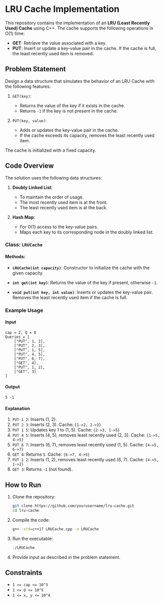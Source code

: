# LRU Cache Implementation

This repository contains the implementation of an **LRU (Least Recently Used) Cache** using C++. The cache supports the following operations in O(1) time:

- **GET**: Retrieve the value associated with a key.
- **PUT**: Insert or update a key-value pair in the cache. If the cache is full, the least recently used item is removed.

## Problem Statement
Design a data structure that simulates the behavior of an LRU Cache with the following features:

1. `GET(key)`:
   - Returns the value of the key if it exists in the cache.
   - Returns `-1` if the key is not present in the cache.

2. `PUT(key, value)`:
   - Adds or updates the key-value pair in the cache.
   - If the cache exceeds its capacity, removes the least recently used item.

The cache is initialized with a fixed capacity.

## Code Overview
The solution uses the following data structures:

1. **Doubly Linked List**:
   - To maintain the order of usage.
   - The most recently used item is at the front.
   - The least recently used item is at the back.

2. **Hash Map**:
   - For O(1) access to the key-value pairs.
   - Maps each key to its corresponding node in the doubly linked list.

### Class: `LRUCache`

#### Methods:

- **`LRUCache(int capacity)`**:
  Constructor to initialize the cache with the given capacity.

- **`int get(int key)`**:
  Returns the value of the key if present, otherwise `-1`.

- **`void put(int key, int value)`**:
  Inserts or updates the key-value pair. Removes the least recently used item if the cache is full.

### Example Usage

#### Input
```plaintext
cap = 2, Q = 8
Queries = [
    ["PUT", 1, 2],
    ["PUT", 2, 3],
    ["PUT", 1, 5],
    ["PUT", 4, 5],
    ["PUT", 6, 7],
    ["GET", 4],
    ["PUT", 1, 2],
    ["GET", 3]
]
```

#### Output
```plaintext
5 -1
```

#### Explanation
1. `PUT 1 2`: Inserts (1, 2).
2. `PUT 2 3`: Inserts (2, 3). Cache: `{1->2, 2->3}`
3. `PUT 1 5`: Updates key 1 to (1, 5). Cache: `{2->3, 1->5}`
4. `PUT 4 5`: Inserts (4, 5), removes least recently used (2, 3). Cache: `{1->5, 4->5}`
5. `PUT 6 7`: Inserts (6, 7), removes least recently used (1, 5). Cache: `{4->5, 6->7}`
6. `GET 4`: Returns `5`. Cache: `{6->7, 4->5}`
7. `PUT 1 2`: Inserts (1, 2), removes least recently used (6, 7). Cache: `{4->5, 1->2}`
8. `GET 3`: Returns `-1` (not found).

## How to Run

1. Clone the repository:
    ```bash
    git clone https://github.com/yourusername/lru-cache.git
    cd lru-cache
    ```

2. Compile the code:
    ```bash
    g++ -std=c++17 LRUCache.cpp -o LRUCache
    ```

3. Run the executable:
    ```bash
    ./LRUCache
    ```

4. Provide input as described in the problem statement.

## Constraints

- `1 <= cap <= 10^3`
- `1 <= Q <= 10^5`
- `1 <= x, y <= 10^4`


